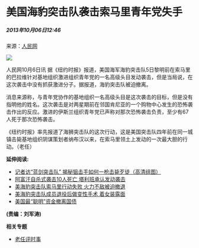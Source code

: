 # 美国海豹突击队袭击索马里青年党失手

##### 2013年10月06日12:46    
来源：[人民网](http://www.people.com.cn/)    

![](http://58.68.146.78/index/?cid=&catalogs=1002&keyword=&refer=)

人民网10月6日讯 据《纽约时报》报道，美国海军海豹突击队5日黎明前在索马里的巴拉维针对基地组织激进组织青年党的一名高级头目发动袭击，但是当局说，在这次袭击中没有抓获激进分子。据报道，海豹突击队被迫撤离。

消息来源称，与青年党协作的基地组织一名高级头目是这次袭击的目标，但是没有指明他的姓名。这次袭击是对两星期前在邻国肯尼亚的一个购物中心发生的恐怖袭击作出的反应。激进的伊斯兰组织青年党已声称对那次恐怖袭击负责，至少有67人死于那次恐怖袭击。

《纽约时报》率先报道了海狮突击队的这次行动，这是美国突击队四年前在同一城镇击毙基地组织阴谋策划者纳布汉以来，在索马里领土上发动的一次最大胆的行动。（老任）

**延伸阅读:**

- [记者访“蓝剑突击队” 揭秘狙击手如何一枪击毙歹徒（高清组图）](http://legal.people.com.cn/n/2013/1208/c42510-23779761.html)
- [阿富汗自杀式袭击10人死亡 塔利班承认发动袭击](http://world.people.com.cn/n/2013/1117/c157278-23566902.html)
- [美海豹突击队索马里行动失败 火力不敌被迫撤退](http://military.people.com.cn/n/2013/1008/c1011-23124095.html)
- [美海豹突击队成员退役后做变性手术 着女装露面](http://scitech.people.com.cn/n/2013/0605/c1057-21750092.html)
- [美国最“聪明”资金撤离国债](http://finance.people.com.cn/money/n/2013/0513/c218900-21460626.html)

__(责编：刘军涛)__

**相关专题**
- [老任评时事](/GB/8212/37402/index.html)
